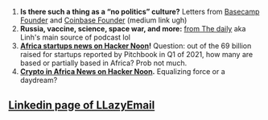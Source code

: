 1. **Is there such a thing as a “no politics” culture?** Letters from [Basecamp Founder](https://world.hey.com/jason/changes-at-basecamp-7f32afc5?ref=hackernoon.com) and [Coinbase Founder](https://blog.coinbase.com/coinbase-is-a-mission-focused-company-af882df8804?gi=d00265f16919&ref=hackernoon.com) (medium link ugh)
2. **Russia, vaccine, science, space war, and more:** [from The daily](https://www.nytimes.com/2021/04/26/podcasts/the-daily/russia-vaccine-coronavirus-vladimir-putin.html?ref=hackernoon.com) aka Linh's main source of podcast lol
3. **[Africa startups news on Hacker Noon](https://hackernoon.com/why-africa-is-becoming-the-land-of-startup-opportunity-sf1i32lu?ref=hackernoon.com)!** Question: out of the 69 billion raised for startups reported by Pitchbook in Q1 of 2021, how many are based or partially based in Africa? Prob not much.
4. **[Crypto in Africa News on Hacker Noon](https://hackernoon.com/more-africans-walk-towards-financial-freedom-due-to-cryptocurrencies-552z33xu?ref=hackernoon.com).** Equalizing force or a daydream?


## [Linkedin page of LLazyEmail](https://www.linkedin.com/company/llazyemail/)
